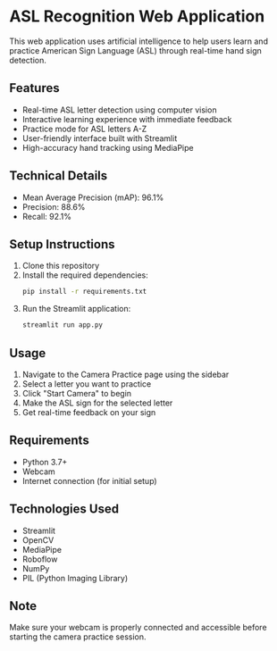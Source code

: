 # ASL Recognition Web Application

This web application uses artificial intelligence to help users learn and practice American Sign Language (ASL) through real-time hand sign detection.

## Features

- Real-time ASL letter detection using computer vision
- Interactive learning experience with immediate feedback
- Practice mode for ASL letters A-Z
- User-friendly interface built with Streamlit
- High-accuracy hand tracking using MediaPipe

## Technical Details

- Mean Average Precision (mAP): 96.1%
- Precision: 88.6%
- Recall: 92.1%

## Setup Instructions

1. Clone this repository
2. Install the required dependencies:
   ```bash
   pip install -r requirements.txt
   ```
3. Run the Streamlit application:
   ```bash
   streamlit run app.py
   ```

## Usage

1. Navigate to the Camera Practice page using the sidebar
2. Select a letter you want to practice
3. Click "Start Camera" to begin
4. Make the ASL sign for the selected letter
5. Get real-time feedback on your sign

## Requirements

- Python 3.7+
- Webcam
- Internet connection (for initial setup)

## Technologies Used

- Streamlit
- OpenCV
- MediaPipe
- Roboflow
- NumPy
- PIL (Python Imaging Library)

## Note

Make sure your webcam is properly connected and accessible before starting the camera practice session. 